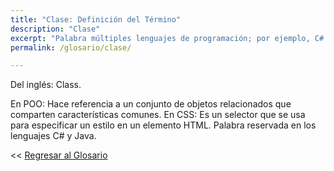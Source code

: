 ```yaml
---
title: "Clase: Definición del Término"
description: "Clase"
excerpt: "Palabra múltiples lenguajes de programación; por ejemplo, C# y Java."
permalink: /glosario/clase/

---
```


Del inglés: Class.

En POO: Hace referencia a un conjunto de objetos relacionados que comparten características comunes.
En CSS: Es un selector que se usa para especificar un estilo en un elemento HTML.
Palabra reservada en los lenguajes C# y Java.

<< [Regresar al Glosario](/glosario/ "Regresar a la Página Principal del Glosario")
